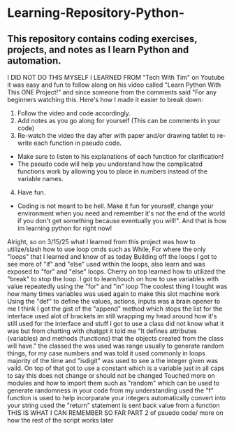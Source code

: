 # Learning-Repository-Python-
This repository contains coding exercises, projects, and notes as I learn Python and automation.
-----
I DID NOT DO THIS MYSELF I LEARNED FROM "Tech With Tim" on Youtube it was easy and fun to follow along on his video called "Learn Python With This ONE Project!"
and since someone from the comments said "For any beginners watching this. Here's how I made it easier to break down: 

1. Follow the video and code accordingly. 
2. Add notes as you go along for yourself (This can be comments in your code)
3. Re-watch the video the day after with paper and/or drawing tablet to re-write each function in pseudo code. 
 - Make sure to listen to his explanations of each function for clarification! 
 - The pseudo code will help you understand how the complicated functions work by allowing you to place in numbers instead of the variable names. 
4. Have fun. 
- Coding is not meant to be hell. Make it fun for yourself, change your environment when you need and remember it's not the end of the world if you don't get something because eventually you will!".
And that is how im learning python for right now!


Alright, so on 3/15/25 what I learned from this project was how to utilize/slash how to use loop cmds such as While, For where the only "loops" that I learned and know of as today
Building off the loops I got to see more of "if" and "else" used within the loops, also learn and was exposed to "for" and "else" loops. Cherry on top learned how to utilized the "break" to stop the loop.
I got to learn/touch on how to use variables with value repeatedly using the "for" and "in" loop
The coolest thing I tought was how many times variables was used again to make this slot machine work
Using the "def" to define the values, actions, inputs was a brain opener to me
I think I got the gist of the "append" method which stops the list
for the interface used alot of brackets im still wrapping my head around how it's still used for the interface and stuff
I got to use a class did not know what it was but from chatting with chatgpt it told me "It defines attributes (variables) and methods (functions) that the objects created from the class will have."
the classed the was used was range usually to generate random things, for my case numbers and was told it used commonly in loops majority of the time
and "isdigit" was used to see a the integer given was vaild. On top of that got to use a constant which is a variable just in all caps to say this does not change or should not be changed
Touched more on modules and how to import them such as "random" which can be used to generate randomness in your code from my understanding 
used the "f" function is used to help incorparate your integers automatically convert into your string
used the "return" statement is sent back value from a function
THIS IS WHAT I CAN REMEMBER SO FAR PART 2 of psuedo code/ more on how the rest of the script works later
